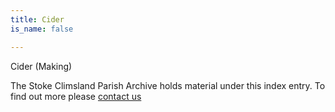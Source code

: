 ```yaml
---
title: Cider
is_name: false

---
```


Cider (Making)


The Stoke Climsland Parish Archive holds material under this index entry. To find out more please [contact us](/contact/)
